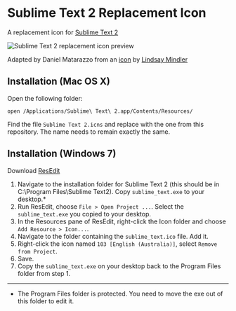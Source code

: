 Sublime Text 2 Replacement Icon
=============
A replacement icon for [Sublime Text 2](http://sublimetext.com/2)

![Sublime Text 2 replacement icon preview](https://github.com/dmatarazzo/Sublime-Text-2-Icon/raw/master/st2_icon_preview.png "Preview")

Adapted by Daniel Matarazzo from an [icon](http://dribbble.com/shots/317512-Sublime-Text-2-Icon) by [Lindsay Mindler](http://lindsayburtner.com/)

Installation (Mac OS X)
------------

Open the following folder:

    open /Applications/Sublime\ Text\ 2.app/Contents/Resources/

Find the file `Sublime Text 2.icns` and replace with the one from this repository. The name needs to remain exactly the same.

Installation (Windows 7)
------------

Download [ResEdit](http://www.resedit.net/)

1.  Navigate to the installation folder for Sublime Text 2 (this should be in C:\Program Files\Sublime Text2). Copy `sublime_text.exe` to your desktop.*
2.  Run ResEdit, choose `File > Open Project ...`. Select the `sublime_text.exe` you copied to your desktop.
3.  In the Resources pane of ResEdit, right-click the Icon folder and choose `Add Resource > Icon...`.
4.  Navigate to the folder containing the `sublime_text.ico` file. Add it.
5.  Right-click the icon named `103 [English (Australia)]`, select `Remove from Project`.
6.  Save.
7.  Copy the `sublime_text.exe` on your desktop back to the Program Files folder from step 1.

---
* The Program Files folder is protected. You need to move the exe out of this folder to edit it.
